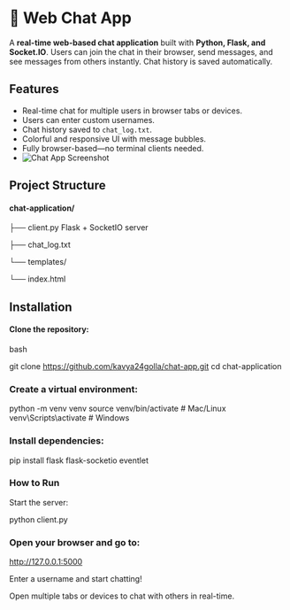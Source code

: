# 🌈 Web Chat App

A **real-time web-based chat application** built with **Python, Flask, and Socket.IO**. Users can join the chat in their browser, send messages, and see messages from others instantly. Chat history is saved automatically.

## Features
- Real-time chat for multiple users in browser tabs or devices.
- Users can enter custom usernames.
- Chat history saved to `chat_log.txt`.
- Colorful and responsive UI with message bubbles.
- Fully browser-based—no terminal clients needed.
- ![Chat App Screenshot](image/app_.png)

## Project Structure
 #### chat-application/
├── client.py Flask + SocketIO server

├── chat_log.txt 

└── templates/

└── index.html 

## Installation
#### Clone the repository:

 bash

git clone https://github.com/kavya24golla/chat-app.git
cd chat-application
 ### Create a virtual environment:

python -m venv venv
source venv/bin/activate   # Mac/Linux
venv\Scripts\activate      # Windows


 ### Install dependencies:

pip install flask flask-socketio eventlet

 ### How to Run

Start the server:

python client.py


### Open your browser and go to:

http://127.0.0.1:5000


Enter a username and start chatting!

Open multiple tabs or devices to chat with others in real-time.

